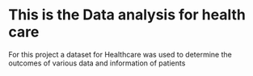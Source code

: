 # This is the Data analysis for health care
For this project a dataset for Healthcare was used to determine the outcomes of various data and information of patients
